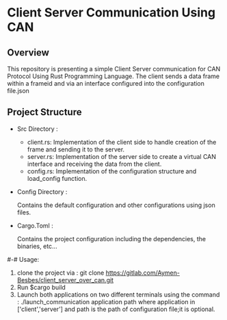 # Client Server Communication Using CAN

## Overview
This repository is presenting a simple Client Server communication for CAN Protocol Using Rust Programming Language.
The client sends a data frame within a frameid and via an interface configured into the configuration file.json

## Project Structure

* Src Directory :
    - client.rs: Implementation of the client side to handle creation of the frame and sending it to the server.
    - server.rs: Implementation of the server side to create a virtual CAN interface and receiving the data from the client.
    - config.rs: Implementation of the configuration structure and load_config function.

* Config Directory :

    Contains the default configuration and other configurations using json files.

* Cargo.Toml :

    Contains the project configuration including the dependencies, the binaries, etc...


#-# Usage:
1. clone the project via : git clone https://gitlab.com/Aymen-Besbes/client_server_over_can.git
2. Run $cargo build
3. Launch both applications on two different terminals using the command :
     ./launch_communication application path
    where application in ['client','server']
    and path is the path of configuration file;it is optional. 